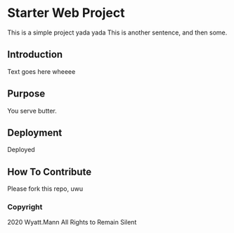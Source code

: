# Starter Web Project

This is a simple project yada yada
This is another sentence, and then some.

## Introduction

Text goes here wheeee

## Purpose

You serve butter.

## Deployment

Deployed

## How To Contribute

Please fork this repo, uwu

### Copyright

2020 Wyatt.Mann All Rights to Remain Silent